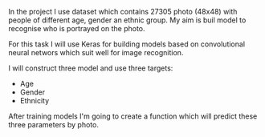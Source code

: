 In the project I use dataset which contains 27305 photo (48x48) with people of different age, gender an ethnic group. My aim is buil model to recognise who is portrayed on the photo. 

For this task I will use Keras for building models based on convolutional neural networs which suit well for image recognition. 

I will construct three model and use three targets: 

- Age
- Gender
- Ethnicity

After training models I'm going to create a function which will predict these three parameters by photo.   
